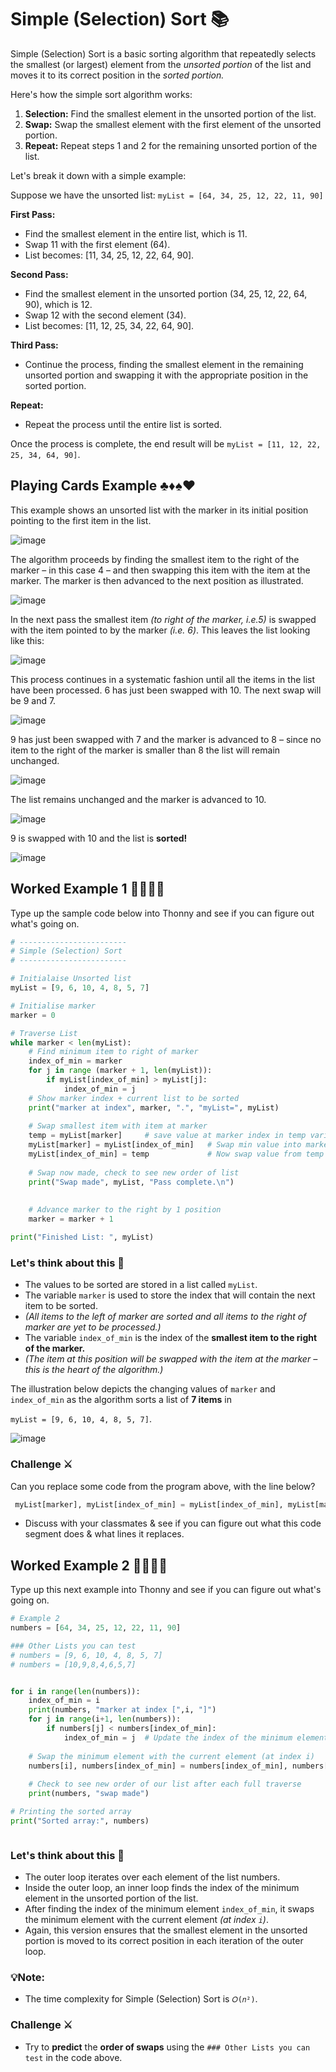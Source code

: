 # Simple (Selection) Sort 📚

Simple (Selection) Sort is a basic sorting algorithm that repeatedly selects the smallest (or largest) element from the _unsorted portion_ of the list and moves it to its correct position in the _sorted portion._

Here's how the simple sort algorithm works:

1. **Selection:** Find the smallest element in the unsorted portion of the list.
2. **Swap:** Swap the smallest element with the first element of the unsorted portion.
3. **Repeat:** Repeat steps 1 and 2 for the remaining unsorted portion of the list.
   
Let's break it down with a simple example:

Suppose we have the unsorted list: ``myList = [64, 34, 25, 12, 22, 11, 90]``

**First Pass:**
- Find the smallest element in the entire list, which is 11.
- Swap 11 with the first element (64).
- List becomes: [11, 34, 25, 12, 22, 64, 90].

**Second Pass:**
- Find the smallest element in the unsorted portion (34, 25, 12, 22, 64, 90), which is 12.
- Swap 12 with the second element (34).
- List becomes: [11, 12, 25, 34, 22, 64, 90].

**Third Pass:**
- Continue the process, finding the smallest element in the remaining unsorted portion and swapping it with the appropriate position in the sorted portion.

**Repeat:**
- Repeat the process until the entire list is sorted.

Once the process is complete, the end result will be  `myList = [11, 12, 22, 25, 34, 64, 90]`.

## Playing Cards Example ♣️♦️♠️♥️
This example shows an unsorted list with the marker in its initial position pointing to the first item in the list.

![image](https://github.com/ross-bish/Algorithms/assets/83789503/b39e41ef-383c-4e38-800f-e90741b2bf23)

The algorithm proceeds by finding the smallest item to the right of the marker – in this case 4 – and then swapping this item with the item at the marker. 
The marker is then advanced to the next position as illustrated.

![image](https://github.com/ross-bish/Algorithms/assets/83789503/ce0c4860-571c-4824-b2b0-4ceb34bf9f95)

In the next pass the smallest item _(to right of the marker, i.e.5)_ is swapped with the item pointed to by the marker _(i.e. 6)_. 
This leaves the list looking like this:

![image](https://github.com/ross-bish/Algorithms/assets/83789503/20b0abcd-b4bb-47de-b385-03edaf0f890e)

This process continues in a systematic fashion until all the items in the list have been processed.
6 has just been swapped with 10. The next swap will be 9 and 7.

![image](https://github.com/ross-bish/Algorithms/assets/83789503/bf7b36a3-0f9e-49d0-a4ce-9037a363a483)

9 has just been swapped with 7 and the marker is advanced to 8 – since no item to the right of the marker is smaller than 8 the list will remain unchanged.

![image](https://github.com/ross-bish/Algorithms/assets/83789503/2a63a7bd-5ebd-4179-a882-f28cf9c8c461)

The list remains unchanged and the marker is advanced to 10.

![image](https://github.com/ross-bish/Algorithms/assets/83789503/aec21bdb-2871-462d-bf9d-f9ee78d368b0)

9 is swapped with 10 and the list is **sorted!**

![image](https://github.com/ross-bish/Algorithms/assets/83789503/d1cde7e1-2ea8-4c1b-aac5-63eea6efcc6b)

## Worked Example 1 👨🏽‍💻📝 
Type up the sample code below into Thonny and see if you can figure out what's going on.

````python
# ------------------------
# Simple (Selection) Sort
# ------------------------

# Initialaise Unsorted list
myList = [9, 6, 10, 4, 8, 5, 7]

# Initialise marker
marker = 0

# Traverse List
while marker < len(myList):
    # Find minimum item to right of marker
    index_of_min = marker
    for j in range (marker + 1, len(myList)):
        if myList[index_of_min] > myList[j]:
            index_of_min = j
    # Show marker index + current list to be sorted
    print("marker at index", marker, ".", "myList=", myList)
    
    # Swap smallest item with item at marker
    temp = myList[marker]     # save value at marker index in temp variable
    myList[marker] = myList[index_of_min]   # Swap min value into marker index
    myList[index_of_min] = temp             # Now swap value from temp variable into original min position
    
    # Swap now made, check to see new order of list
    print("Swap made", myList, "Pass complete.\n")
    
    
    # Advance marker to the right by 1 position
    marker = marker + 1

print("Finished List: ", myList)
````
### Let's think about this 🤔 

- The values to be sorted are stored in a list called `myList`.
- The variable ``marker`` is used to store the index that will contain the next item to be sorted.
- _(All items to the left of marker are sorted and all items to the right of marker are yet to be processed.)_
- The variable ``index_of_min`` is the index of the **smallest item to the right of the marker.**
- _(The item at this position will be swapped with the item at the marker – this is the heart of the algorithm.)_

The illustration below depicts the changing values of ``marker`` and ``index_of_min`` as the algorithm sorts a list of **7 items** in 

`myList = [9, 6, 10, 4, 8, 5, 7]`.

![image](https://github.com/ross-bish/Algorithms/assets/83789503/74bc59e6-81b4-47ea-b32b-9f55ab4e8820)

### Challenge ⚔️
Can you replace some code from the program above, with the line below?

````python
 myList[marker], myList[index_of_min] = myList[index_of_min], myList[marker]
````
- Discuss with your classmates & see if you can figure out what this code segment does & what lines it replaces.

## Worked Example 2 👨🏽‍💻📝 
Type up this next example into Thonny and see if you can figure out what's going on.


````python
# Example 2
numbers = [64, 34, 25, 12, 22, 11, 90]

### Other Lists you can test
# numbers = [9, 6, 10, 4, 8, 5, 7]
# numbers = [10,9,8,4,6,5,7]


for i in range(len(numbers)):
    index_of_min = i
    print(numbers, "marker at index [",i, "]")
    for j in range(i+1, len(numbers)):
        if numbers[j] < numbers[index_of_min]:
            index_of_min = j  # Update the index of the minimum element
    
    # Swap the minimum element with the current element (at index i)
    numbers[i], numbers[index_of_min] = numbers[index_of_min], numbers[i]
    
    # Check to see new order of our list after each full traverse
    print(numbers, "swap made")

# Printing the sorted array
print("Sorted array:", numbers)



````

### Let's think about this 🤔 

- The outer loop iterates over each element of the list numbers.
- Inside the outer loop, an inner loop finds the index of the minimum element in the unsorted portion of the list.
- After finding the index of the minimum element ``index_of_min``, it swaps the minimum element with the current element _(at index ``i``)_.
- Again, this version ensures that the smallest element in the unsorted portion is moved to its correct position in each iteration of the outer loop.

### 💡Note:
- The time complexity for Simple (Selection) Sort is  `𝑂(𝑛²)`.

### Challenge ⚔️
- Try to **predict** the **order of swaps** using the ``### Other Lists you can test`` in the code above.




